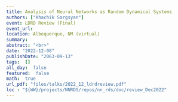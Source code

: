 ```yaml
---
title: Analysis of Neural Networks as Random Dynamical Systems
authors: ["Khachik Sargsyan"]
event: LDRD Review (Final)
event_url: 
location: Albequerque, NM (virtual)
summary: 
abstract: "<br>"
date: "2022-12-08"
publishDate: "2063-09-13"
tags:  []
all_day:  false
featured:  false
math:  true
url_pdf: "files/talks/2022_12_ldrdreview.pdf"
loc : "${WW}/projects/NNRDS/repos/nn_rds/doc/review_Dec2022"
---
```

